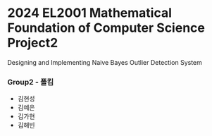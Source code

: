 # 2024 EL2001 Mathematical Foundation of Computer Science Project2

Designing and Implementing Naive Bayes Outlier Detection System

### Group2 - 폴킴
- 김현성
- 김예은
- 김가현
- 김해빈